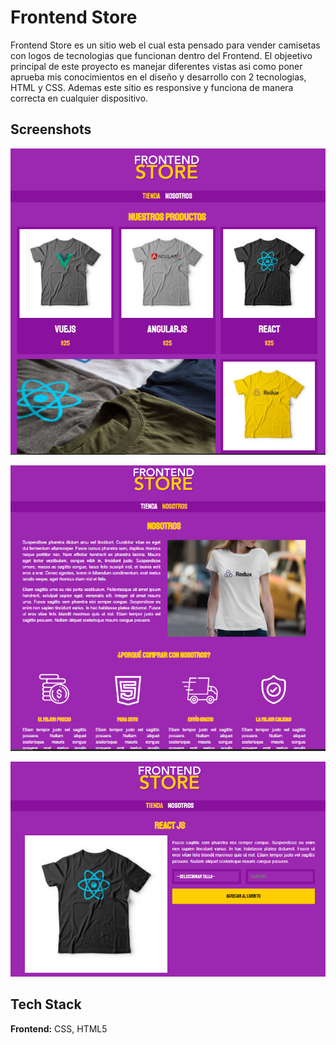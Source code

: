 
# Frontend Store

Frontend Store es un sitio web el cual esta pensado para vender camisetas con logos de tecnologias que funcionan dentro del Frontend. El objeetivo principal de este proyecto es manejar diferentes vistas asi como poner aprueba mis conocimientos en el diseño y desarrollo con 2 tecnologias, HTML y CSS. Ademas este sitio es responsive y funciona de manera correcta en cualquier dispositivo. 


## Screenshots

![App Screenshot](Screenshots/IndexScreen.png)

![App Screenshot](Screenshots/Nosotroscreen.png)

![App Screenshot](Screenshots/ProductoScreen.png)


## Tech Stack

**Frontend:** CSS, HTML5

